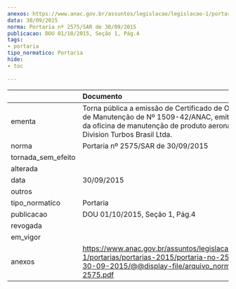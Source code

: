 ```yaml
---
anexos: https://www.anac.gov.br/assuntos/legislacao/legislacao-1/portarias/portarias-2015/portaria-no-2575-sar-de-30-09-2015/@@display-file/arquivo_norma/PA2015-2575.pdf
data: 30/09/2015
norma: Portaria nº 2575/SAR de 30/09/2015
publicacao: DOU 01/10/2015, Seção 1, Pág.4
tags:
- portaria
tipo_normatico: Portaria
hide: 
- toc 
 
---
```


|                    | Documento                                                                                                                                                                             |
|:-------------------|:--------------------------------------------------------------------------------------------------------------------------------------------------------------------------------------|
| ementa             | Torna pública a emissão de Certificado de Organização de Manutenção de Nº 1509-42/ANAC, emitido em favor da oficina de manutenção de produto aeronáutico Division Turbos Brasil Ltda. |
| norma              | Portaria nº 2575/SAR de 30/09/2015                                                                                                                                                    |
| tornada_sem_efeito |                                                                                                                                                                                       |
| alterada           |                                                                                                                                                                                       |
| data               | 30/09/2015                                                                                                                                                                            |
| outros             |                                                                                                                                                                                       |
| tipo_normatico     | Portaria                                                                                                                                                                              |
| publicacao         | DOU 01/10/2015, Seção 1, Pág.4                                                                                                                                                        |
| revogada           |                                                                                                                                                                                       |
| em_vigor           |                                                                                                                                                                                       |
| anexos             | https://www.anac.gov.br/assuntos/legislacao/legislacao-1/portarias/portarias-2015/portaria-no-2575-sar-de-30-09-2015/@@display-file/arquivo_norma/PA2015-2575.pdf                     |